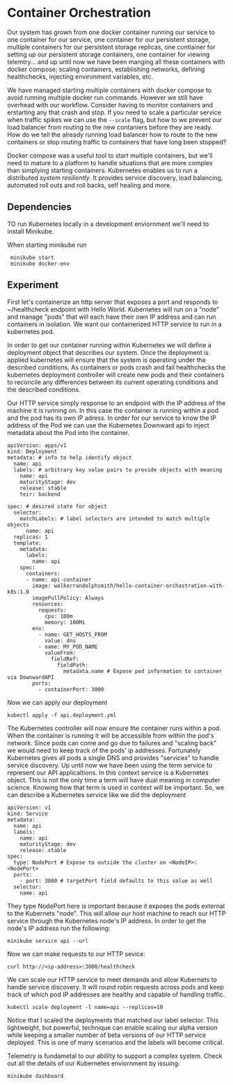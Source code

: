 # Container Orchestration

Our system has grown from one docker container running our service to one container for our service, one container for our persistent storage, multiple containers for our persistent storage replicas, one contiainer for setting up our persistent storage containers, one container for viewing telemtry... and up until now we have been manging all these containers with docker compose; scaling containers, establishing networks, defining healthchecks, injecting environment variables, etc.

We have managed starting multiple containers with docker compose to avoid running multiple docker run commands. However we still have overhead with our workflow. Consider having to monitor containers and erstarting any that crash and stop. If you need to scale a particular service when traffic spikes we can use the `--scale` flag, but how to we prevent our load balancer from routing to the new contaniers before they are ready. How do we tell the already running load balancer how to route to the new containers or stop routing traffic to containers that have long been stopped?

Docker compose was a useful tool to start multiple containers, but we'll need to mature to a platform to handle situations that are more complex than simplying starting containers. Kubernetes enables us to run a distributed system _resiliently_. It provides service discovery, load balancing, automated roll outs and roll backs, self healing and more.

## Dependencies

TO run Kubernetes locally in a development enviornment we'll need to install Minikube.

When starting minikube run 
```
 minikube start
 minikube docker-env
```

## Experiment

First let's containerize an http server that exposes a port and responds to ~/healthcheck endpoint with Hello World.
Kubernetes will run on a "node" and manage "pods" that will each have their own IP address and can run containers in isolation. We want our containerized HTTP service to run in a kubernetes pod.

In order to get our container running within Kubernetes we will define a deployment object that describes our system. Once the deployment is applied kubernetes will ensure that the system is operating under the described conditions. As containers or pods crash and fail healthchecks the kubernetes deployment controller will create new pods and their containers to reconcile any differences between its current operating conditions and the described conditions.

Our HTTP service simply response to an endpoint with the IP address of the machine it is running on. In this case the container is running within a pod and the pod has its own IP adress. In order for our service to know the IP address of the Pod we can use the Kubernetes Downward api to inject metadata about the Pod into the container.

```
apiVersion: apps/v1
kind: Deployment 
metadata: # info to help identify object
  name: api
  labels: # arbitrary key value pairs to provide objects with meaning
    name: api
    maturityStage: dev
    release: stable
    teir: backend

spec: # desired state for object
  selector:
    matchLabels: # label selectors are intended to match multiple objects
      name: api
  replicas: 1
  template:
    metadata:
      labels:
        name: api
    spec:
      containers:
      - name: api-container
        image: walkerrandolphsmith/hello-container-orchastration-with-k8s:1.0
        imagePullPolicy: Always
        resources:
          requests:
            cpu: 100m
            memory: 100Mi
        env:
          - name: GET_HOSTS_FROM
            value: dns
          - name: MY_POD_NAME
            valueFrom:
              fieldRef:
                fieldPath:
                  metadata.name # Expose pod information to container via DownwardAPI
        ports:
          - containerPort: 3000
```

Now we can apply our deployment
```
kubectl apply -f api.deployment.yml
```

The Kubernetes controller will now ensure the container runs within a pod. When the container is running it will be accessible from within the pod's network. Since pods can come and go due to failures and "scaling back" we would need to keep track of the pods' ip addresses. Fortunately Kubernetes gives all pods a single DNS and provides "services" to handle service discovery. Up until now we have been using the term service to represent our API applicaltions. In this context service is a Kubernetes object. This is not the only time a term will have dual meaning in computer science. Knowing how that term is used in context will be important. So, we can describe a Kubernetes service like we did the deployment

```
apiVersion: v1
kind: Service 
metadata:
  name: api
  labels:
    name: api
    maturityStage: dev
    release: stable
spec:
  type: NodePort # Expose to outside the cluster on <NodeIP>:<NodePort>
  ports:
    - port: 3000 # targetPort field defaults to this value as well
  selector:
    name: api
```

They type NodePort here is important because it exposes the pods external to the Kubernets "node". This will allow our host machine to reach our HTTP service through the Kubernetes node's IP address. In order to get the node's IP address run the following:

```
minikube service api --url
```

Now we can make requests to our HTTP sevice:
```
curl http://<ip-address>:3000/healthcheck
```

We can scale our HTTP service to meet demands and allow Kubernets to handle service discovery. It will round robin requests across pods and keep track of which pod IP addresses are healthy and capable of handling traffic.
```
kubectl scale deployment -l name=api --replicas=10
```

Notice that I scaled the deployments that matched our label selector. This lightweight, but powerful, technique can enable scaling our alpha version while keeping a smaller number of beta versions of our HTTP service deployed. This is one of many scenarios and the labels will become critical.

Telemetry is fundametal to our abililty to support a complex system. Check out all the details of our Kubernetes enviornment by issuing:
```
minikube dashboard
``` 
